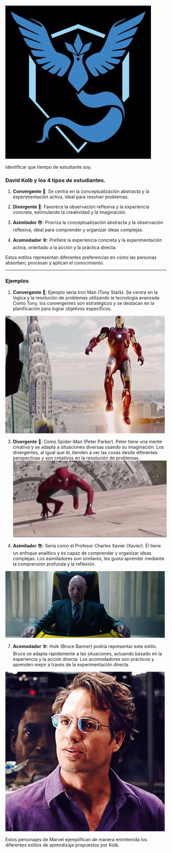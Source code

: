 ![Sabiduria.jpg](Sabiduria.jpg)


Identificar que tiempo de estudiante soy. 

### David Kolb y los 4 tipos de estudiantes. 

1. **Convergente** 🎯: Se centra en la conceptualización abstracta y la experimentación activa, ideal para resolver problemas.
  
2. **Divergente** 🌟: Favorece la observación reflexiva y la experiencia concreta, estimulando la creatividad y la imaginación.

3. **Asimilador** 📚: Prioriza la conceptualización abstracta y la observación reflexiva, ideal para comprender y organizar ideas complejas.

4. **Acomodador** 🛠️: Prefiere la experiencia concreta y la experimentación activa, orientado a la acción y la práctica directa.

Estos estilos representan diferentes preferencias en cómo las personas absorben, procesan y aplican el conocimiento.

--- 
### Ejemplos

1. **Convergente** 🎯: Ejemplo sería Iron Man (Tony Stark). Se centra en la lógica y la resolución de problemas utilizando la tecnología avanzada. Como Tony, los convergentes son estratégicos y se destacan en la planificación para lograr objetivos específicos.

![IronMan.png](IronMan.png)

3. **Divergente** 🌟: Como Spider-Man (Peter Parker). Peter tiene una mente creativa y se adapta a situaciones diversas usando su imaginación. Los divergentes, al igual que él, tienden a ver las cosas desde diferentes perspectivas y son creativos en la resolución de problemas.
![Spiderman.png](Spiderman.png)

5. **Asimilador** 📚: Sería como el Profesor Charles Xavier (Xavier). Él tiene un enfoque analítico y es capaz de comprender y organizar ideas complejas. Los asimiladores son similares, les gusta aprender mediante la comprensión profunda y la reflexión.

![ProfesorX.png](ProfesorX.png)

7. **Acomodador** 🛠️: Hulk (Bruce Banner) podría representar este estilo. Bruce se adapta rápidamente a las situaciones, actuando basado en la experiencia y la acción directa. Los acomodadores son prácticos y aprenden mejor a través de la experimentación directa.

![BruceBanner.png](BruceBanner.png)

Estos personajes de Marvel ejemplifican de manera entretenida los diferentes estilos de aprendizaje propuestos por Kolb.


